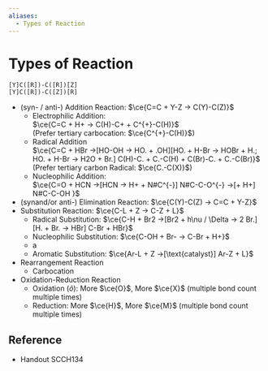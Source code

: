 ```yaml
---
aliases:
  - Types of Reaction
---
```


# Types of Reaction

```smiles
[Y]C([R])-C([R])[Z]
[Y]C([R])-C([Z])[R]
```

- (syn- / anti-) Addition Reaction: $\ce{C=C + Y-Z -> C(Y)-C(Z)}$
	- Electrophilic Addition:  
	  $\ce{C=C + H+ -> C(H)-C+ + C^{+}-C(H)}$  
	  (Prefer tertiary carbocation: $\ce{C^{+}-C(H)}$)
	- Radical Addition  
	  $\ce{C=C + HBr ->[HO-OH -> HO. + .OH][HO. + H-Br -> HOBr + H.; HO. + H-Br -> H2O + Br.] C(H)-C. + C.-C(H) + C(Br)-C. + C.-C(Br)}$  
	  (Prefer tertiary carbon Radical: $\ce{C.-C(X)}$)
	- Nucleophilic Addition:  
	  $\ce{C=O + HCN ->[HCN -> H+ + N#C^{-}] N#C-C-O^{-} ->[+ H+] N#C-C-OH }$
- (synand/or anti-) Elimination Reaction: $\ce{C(Y)-C(Z) -> C=C + Y-Z}$
- Substitution Reaction: $\ce{C-L + Z -> C-Z + L}$
	- Radical Substitution: $\ce{C-H + Br2 ->[Br2 + h\nu / \Delta -> 2 Br.][H. + Br. -> HBr] C-Br + HBr}$
	- Nucleophilic Substitution: $\ce{C-OH + Br- -> C-Br + H+}$
	- a
	- Aromatic Substitution: $\ce{Ar-L + Z ->[\text{catalyst}] Ar-Z + L}$
- Rearrangement Reaction
	- Carbocation
- Oxidation-Reduction Reaction
	- Oxidation ($\hat{o}$): More $\ce{O}$, More $\ce{X}$ (multiple bond count multiple times)
	- Reduction: More $\ce{H}$, More $\ce{M}$ (multiple bond count multiple times)

## Reference

- Handout SCCH134
